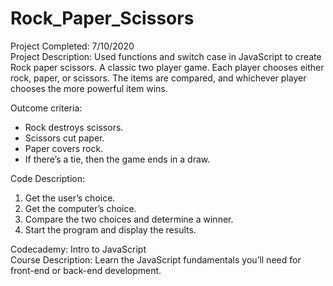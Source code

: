 # Rock_Paper_Scissors
Project Completed: 7/10/2020        
Project Description: Used functions and switch case in JavaScript to create Rock paper scissors. A classic two player game. Each player chooses either rock, paper, or scissors. The items are compared, and whichever player chooses the more powerful item wins.    
  
Outcome criteria:  
- Rock destroys scissors.  
- Scissors cut paper.  
- Paper covers rock.  
- If there’s a tie, then the game ends in a draw.  
  
Code Description:   
1. Get the user’s choice.  
2. Get the computer’s choice.  
3. Compare the two choices and determine a winner.  
4. Start the program and display the results.  

Codecademy: Intro to JavaScript  
Course Description: Learn the JavaScript fundamentals you’ll need for front-end or back-end development.  
